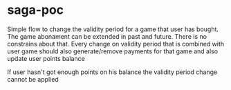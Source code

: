 # saga-poc
Simple flow to change the validity period for a game that user has bought. 
The game abonament can be extended in past and future. There is no constrains about that.
Every change on validity period that is combined with user game should also generate/remove payments for that game and also update user points balance

If user hasn't got enough points on his balance the validity period change cannot be applied
